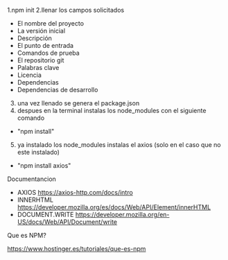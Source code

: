 1.npm init
2.llenar los campos solicitados

- El nombre del proyecto
- La versión inicial
- Descripción
- El punto de entrada
- Comandos de prueba
- El repositorio git
- Palabras clave
- Licencia
- Dependencias
- Dependencias de desarrollo

3. una vez llenado se genera el package.json
4. despues en la terminal instalas los node_modules con el siguiente comando

- "npm install"

5. ya instalado los node_modules instalas el axios (solo en el caso que no este instalado)

- "npm install axios"

Documentancion

- AXIOS https://axios-http.com/docs/intro
- INNERHTML https://developer.mozilla.org/es/docs/Web/API/Element/innerHTML
- DOCUMENT.WRITE https://developer.mozilla.org/en-US/docs/Web/API/Document/write

Que es NPM?

https://www.hostinger.es/tutoriales/que-es-npm
